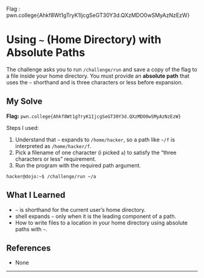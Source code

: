  Flag : pwn.college{Ahkf8Wt1gTryK1IjcgSeGT30Y3d.QXzMDO0wSMyAzNzEzW}
# Using `~` (Home Directory) with Absolute Paths

The challenge asks you to run `/challenge/run` and save a copy of the flag to a file inside your home directory. You must provide an **absolute path** that uses the `~` shorthand and is three characters or less before expansion.

## My Solve

**Flag:** `pwn.college{Ahkf8Wt1gTryK1IjcgSeGT30Y3d.QXzMDO0wSMyAzNzEzW}`

Steps I used:

1. Understand that `~` expands to `/home/hacker`, so a path like `~/f` is interpreted as `/home/hacker/f`.
2. Pick a filename of one character (i picked `a`) to satisfy the “three characters or less” requirement.
3. Run the program with the required path argument.

```
hacker@dojo:~$ /challenge/run ~/a
```


## What I Learned

* `~` is shorthand for the current user’s home directory.
* shell expands `~` only when it is the leading component of a path.
* How to write files to a location in your home directory using absolute paths with `~`.

## References

* None

---
